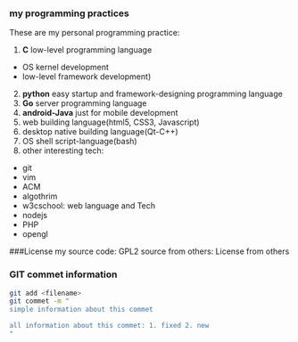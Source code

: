 ### my programming practices
These are my personal programming practice:
1. **C** low-level programming language
  * OS kernel development
  * low-level framework development)
2. **python** easy startup and framework-designing programming language 
3. **Go** server programming language 
4. **android-Java** just for mobile development 
5. web building language(html5, CSS3, Javascript)
6. desktop native building language(Qt-C++)
7. OS shell script-language(bash)
8. other interesting tech:
  * git 
  * vim
  * ACM
  * algothrim
  * w3cschool: web language and Tech
  * nodejs
  * PHP
  * opengl

###License
my source code: GPL2
source from others: License from others

### GIT commet information
```bash
git add <filename>
git commet -m "
simple information about this commet

all information about this commet: 1. fixed 2. new
"
```
